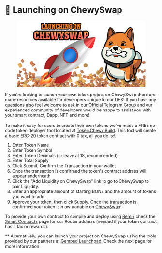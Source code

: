 # 🚀 Launching on ChewySwap

<figure><img src="../.gitbook/assets/launchingonchewy.png" alt="" width="563"><figcaption></figcaption></figure>

If you're looking to launch your own token project on ChewySwap there are many resources available for developers unique to our DEX! If you have any questions also feel welcome to ask in our [Official Telegram Group](https://t.me/chewyswapcommunity) and our experienced community of developers would be happy to assist you with your smart contract, Dapp, NFT and more!\
\
To make it easy for users to create their own tokens we've made a FREE no-code token deployer tool located at [Token.Chewy.Build](https://token.chewy.build). This tool will create a basic ERC-20 token contract with 0 tax, all you do is:\


1. Enter Token Name
2. Enter Token Symbol
3. Enter Token Decimals (or leave at 18, recommended)
4. Enter Total Supply
5. Click Submit, Confirm the Transaction in your wallet
6. Once the transaction is confirmed the token's contract address will appear underneath
7. Click the "Add Liquidity on ChewySwap" link to go to ChewySwap to pair Liquidity.
8. Enter an appropriate amount of starting BONE and the amount of tokens you want to add
9. Approve your token, then click Supply. Once the transaction is confirmed your token is n ow tradable on [ChewySwap](https://chewyswap.dog)!

To provide your own contract to compile and deploy using [Remix](https://remix.ethereum.org) check the [Smart Contracts](smart-contracts/) page for our Router address (needed if your token contract has a tax or rewards).



\*\* Alternatively, you can launch your project on ChewySwap using the tools provided by our partners at [Gempad Launchpad](https://gempad.app). Check the next page for more information
